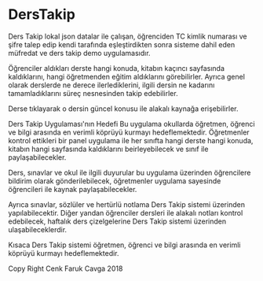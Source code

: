 # DersTakip
Ders Takip lokal json datalar ile çalışan,  öğrenciden TC kimlik numarası ve şifre talep edip kendi tarafında eşleştirdikten
sonra sisteme dahil eden müfredat ve ders takip demo uygulamasıdır.

Öğrenciler aldıkları derste hangi konuda, kitabın kaçıncı sayfasında kaldıklarını, hangi öğretmenden eğitim aldıklarını görebilirler.
Ayrıca genel olarak derslerde ne  derece ilerlediklerini, ilgili dersin ne kadarını tamamladıklarını süreç nesnesinden takip edebilirler.

Derse tıklayarak o dersin güncel konusu ile alakalı kaynağa erişebilirler.




Ders Takip Uygulaması'nın Hedefi
  Bu uygulama okullarda öğretmen, öğrenci ve bilgi arasında en verimli köprüyü kurmayı hedeflemektedir. Öğretmenler kontrol ettikleri bir
 panel uygulama ile her sınıfta hangi derste hangi konuda, kitabın hangi sayfasında kaldıklarını beirleyebilecek ve sınıf ile paylaşabilecekler.
 
 Ders, sınavlar ve okul ile ilgili duyurular bu uygulama üzerinden öğrencilere bildirim olarak gönderilebilecek, öğretmenler uygulama sayesinde
 öğrencileri ile kaynak paylaşabilecekler.
 
  Ayrıca sınavlar, sözlüler ve hertürlü notlama Ders Takip sistemi üzerinden yapılabilecektir. Diğer yandan öğrenciler dersleri ile alakalı
 notları kontrol edebilecek, haftalık ders çizelgelerine Ders Takip sistemi üzerinden ulaşabileceklerdir.
 
 Kısaca Ders Takip sistemi öğretmen, öğrenci ve bilgi arasında en verimli köprüyü kurmayı hedeflemektedir.
 
 
 
 Copy Right Cenk Faruk Cavga 2018

